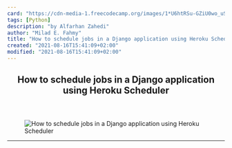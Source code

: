 ```yaml
---
card: "https://cdn-media-1.freecodecamp.org/images/1*U6htRSu-GZiU0wo_uStebQ.jpeg"
tags: [Python]
description: "by Alfarhan Zahedi"
author: "Milad E. Fahmy"
title: "How to schedule jobs in a Django application using Heroku Scheduler"
created: "2021-08-16T15:41:09+02:00"
modified: "2021-08-16T15:41:09+02:00"
---
```

<div class="site-wrapper">
<main id="site-main" class="site-main outer">
<div class="inner">
<article class="post-full post tag-python tag-django tag-heroku tag-programming tag-web-development ">
<header class="post-full-header">
<h1 class="post-full-title">How to schedule jobs in a Django application using Heroku Scheduler</h1>
</header>
<figure class="post-full-image">
<picture>
<source media="(max-width: 700px)" sizes="1px" srcset="data:image/gif;base64,R0lGODlhAQABAIAAAAAAAP///yH5BAEAAAAALAAAAAABAAEAAAIBRAA7 1w">
<source media="(min-width: 701px)" sizes="(max-width: 800px) 400px,
(max-width: 1170px) 700px,
1400px" srcset="https://cdn-media-1.freecodecamp.org/images/1*U6htRSu-GZiU0wo_uStebQ.jpeg 300w,
https://cdn-media-1.freecodecamp.org/images/1*U6htRSu-GZiU0wo_uStebQ.jpeg 600w,
https://cdn-media-1.freecodecamp.org/images/1*U6htRSu-GZiU0wo_uStebQ.jpeg 1000w,
https://cdn-media-1.freecodecamp.org/images/1*U6htRSu-GZiU0wo_uStebQ.jpeg 2000w">
<img onerror="this.style.display='none'" src="https://cdn-media-1.freecodecamp.org/images/1*U6htRSu-GZiU0wo_uStebQ.jpeg" alt="How to schedule jobs in a Django application using Heroku Scheduler">
</picture>
</figure>
<section class="post-full-content">
<div class="post-content medium-migrated-article">
</div>
<hr>
</section>
</article>
</div>
</main>
</div>
<!-- Google Tag Manager (noscript) -->
<!-- End Google Tag Manager (noscript) -->
